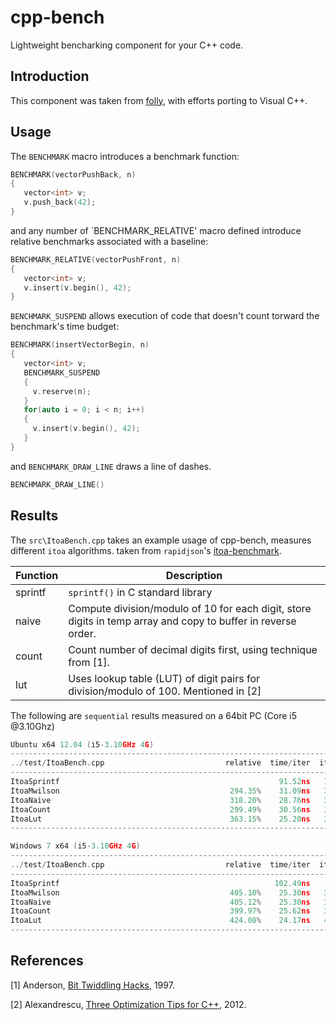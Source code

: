 # cpp-bench


Lightweight bencharking component for your C++ code.


## Introduction

This component was taken from [folly](https://github.com/facebook/folly/blob/master/folly/Benchmark.h), 
with efforts porting to Visual C++.

## Usage

The `BENCHMARK` macro introduces a benchmark function:
~~~~~~~~cpp
BENCHMARK(vectorPushBack, n)
{
   vector<int> v;
   v.push_back(42);
}
~~~~~~~~
and any number of `BENCHMARK_RELATIVE' macro defined introduce relative benchmarks associated with a
baseline:
~~~~~~~~cpp
BENCHMARK_RELATIVE(vectorPushFront, n)
{
   vector<int> v;
   v.insert(v.begin(), 42);
}
~~~~~~~~


`BENCHMARK_SUSPEND` allows execution of code that doesn't count torward the benchmark's
time budget:
~~~~~~~~cpp
BENCHMARK(insertVectorBegin, n) 
{
   vector<int> v;
   BENCHMARK_SUSPEND 
   {
     v.reserve(n);
   }
   for(auto i = 0; i < n; i++) 
   {
     v.insert(v.begin(), 42);
   }
}
~~~~~~~~
and `BENCHMARK_DRAW_LINE` draws a line of dashes.
~~~~~~~~cpp
BENCHMARK_DRAW_LINE()
~~~~~~~~

## Results

The `src\ItoaBench.cpp` takes an example usage of cpp-bench, measures different `itoa` algorithms.
taken from `rapidjson`'s [itoa-benchmark](https://github.com/miloyip/itoa-benchmark).

Function      | Description
--------------|-----------
sprintf       | `sprintf()` in C standard library
naive         | Compute division/modulo of 10 for each digit, store digits in temp array and copy to buffer in reverse order.
count         | Count number of decimal digits first, using technique from [1].
lut           | Uses lookup table (LUT) of digit pairs for division/modulo of 100. Mentioned in [2]

The following are `sequential` results measured on a 64bit PC (Core i5 @3.10Ghz)

~~~~~~~~cpp
Ubuntu x64 12.04 (i5-3.10GHz 4G)
----------------------------------------------------------------------------
../test/ItoaBench.cpp                           relative  time/iter  iters/s
----------------------------------------------------------------------------
ItoaSprintf                                                 91.52ns   10.93M
ItoaMwilson                                      294.35%    31.09ns   32.16M
ItoaNaive                                        318.20%    28.76ns   34.77M
ItoaCount                                        299.49%    30.56ns   32.72M
ItoaLut                                          363.15%    25.20ns   39.68M
----------------------------------------------------------------------------

Windows 7 x64 (i5-3.10GHz 4G)
----------------------------------------------------------------------------
../test/ItoaBench.cpp                           relative  time/iter  iters/s
----------------------------------------------------------------------------
ItoaSprintf                                                102.49ns    9.76M
ItoaMwilson                                      405.10%    25.30ns   39.53M
ItoaNaive                                        405.12%    25.30ns   39.53M
ItoaCount                                        399.97%    25.62ns   39.03M
ItoaLut                                          424.08%    24.17ns   41.38M
----------------------------------------------------------------------------
~~~~~~~~

## References

[1] Anderson, [Bit Twiddling Hacks](https://graphics.stanford.edu/~seander/bithacks.html#IntegerLog10), 1997.

[2] Alexandrescu, [Three Optimization Tips for C++](http://www.slideshare.net/andreialexandrescu1/three-optimization-tips-for-c-15708507), 2012.
